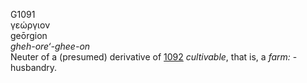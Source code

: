 <body>
  <p>G1091<br>  γεώργιον  <br> geōrgion  <br><i>gheh-ore‘-ghee-on </i><br>Neuter of a (presumed) derivative of <a href="g1092.htm">1092</a>  <i>cultivable</i>, that is, a <i>farm:</i> - husbandry.<br></p>
 </body>